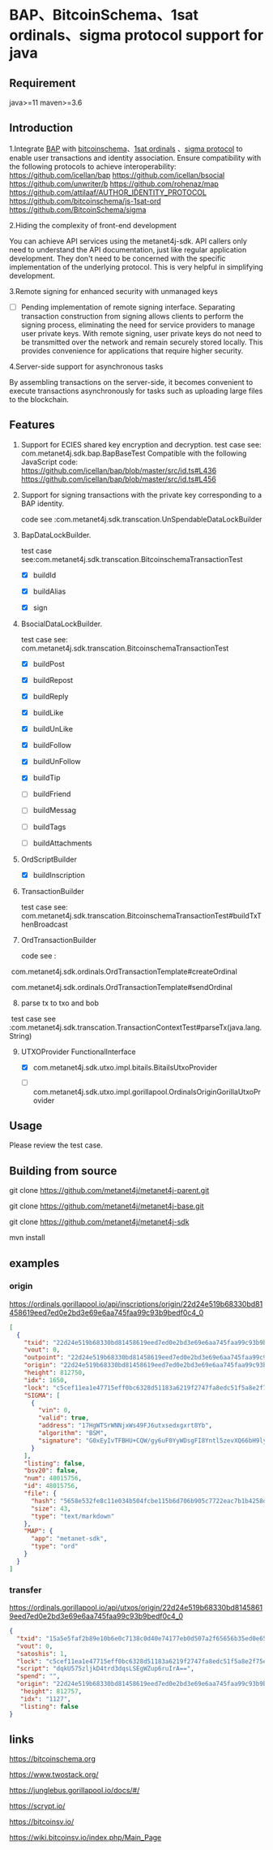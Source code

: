 # BAP、BitcoinSchema、1sat ordinals、sigma protocol support for java

## Requirement
java>=11
maven>=3.6

## Introduction

1.Integrate [BAP](https://github.com/icellan/bap)
with [bitcoinschema](https://bitcoinschema.org/#/)、[1sat ordinals](https://docs.1satordinals.com/libraries) 、[sigma protocol](https://docs.sigmaidentity.com/sigma-library)
to enable user transactions and identity association.
Ensure compatibility with the following protocols to achieve interoperability:
https://github.com/icellan/bap
https://github.com/icellan/bsocial
https://github.com/unwriter/b
https://github.com/rohenaz/map
https://github.com/attilaaf/AUTHOR_IDENTITY_PROTOCOL
https://github.com/bitcoinschema/js-1sat-ord
https://github.com/BitcoinSchema/sigma

2.Hiding the complexity of front-end development

You can achieve API services using the metanet4j-sdk. API callers only need to understand the API documentation, just
like regular application development. They don't need to be concerned with the specific implementation of the underlying
protocol. This is very helpful in simplifying development.

3.Remote signing for enhanced security with unmanaged keys

- [ ] Pending implementation of remote signing interface.
  Separating transaction construction from signing allows clients to perform the signing process, eliminating the need
  for service providers to manage user private keys. With remote signing, user private keys do not need to be
  transmitted over the network and remain securely stored locally. This provides convenience for applications that
  require higher security.

4.Server-side support for asynchronous tasks

By assembling transactions on the server-side, it becomes convenient to execute transactions asynchronously for tasks
such as uploading large files to the blockchain.

## Features

1. Support for ECIES shared key encryption and decryption.
   test case see: com.metanet4j.sdk.bap.BapBaseTest
   Compatible with the following JavaScript code:
   https://github.com/icellan/bap/blob/master/src/id.ts#L436
   https://github.com/icellan/bap/blob/master/src/id.ts#L456

2. Support for signing transactions with the private key corresponding to a BAP identity.

   code see :com.metanet4j.sdk.transcation.UnSpendableDataLockBuilder

3. BapDataLockBuilder.

   test case see:com.metanet4j.sdk.transcation.BitcoinschemaTransactionTest

    - [x] buildId

    - [x] buildAlias

    - [x] sign

4. BsocialDataLockBuilder.

   test case see: com.metanet4j.sdk.transcation.BitcoinschemaTransactionTest

    - [x] buildPost

    - [x] buildRepost

    - [x] buildReply

    - [x] buildLike

    - [x] buildUnLike

    - [x] buildFollow

    - [x] buildUnFollow

    - [x] buildTip
    - [ ] buildFriend
    - [ ] buildMessag
    - [ ] buildTags
    - [ ] buildAttachments

5. OrdScriptBuilder

    - [x] buildInscription

6. TransactionBuilder

   test case see: com.metanet4j.sdk.transcation.BitcoinschemaTransactionTest#buildTxThenBroadcast

7. OrdTransactionBuilder

   code see :

​ com.metanet4j.sdk.ordinals.OrdTransactionTemplate#createOrdinal

​ com.metanet4j.sdk.ordinals.OrdTransactionTemplate#sendOrdinal

8. parse tx to txo and bob

​ test case see :com.metanet4j.sdk.transcation.TransactionContextTest#parseTx(java.lang.String)

9. UTXOProvider FunctionalInterface

    - [x] com.metanet4j.sdk.utxo.impl.bitails.BitailsUtxoProvider

    - [ ] com.metanet4j.sdk.utxo.impl.gorillapool.OrdinalsOriginGorillaUtxoProvider

## Usage

Please review the test case.

## Building from source

git clone https://github.com/metanet4j/metanet4j-parent.git

git clone https://github.com/metanet4j/metanet4j-base.git

git clone https://github.com/metanet4j/metanet4j-sdk

mvn install

## examples

### origin

https://ordinals.gorillapool.io/api/inscriptions/origin/22d24e519b68330bd81458619eed7ed0e2bd3e69e6aa745faa99c93b9bedf0c4_0

```json
[
  {
    "txid": "22d24e519b68330bd81458619eed7ed0e2bd3e69e6aa745faa99c93b9bedf0c4",
    "vout": 0,
    "outpoint": "22d24e519b68330bd81458619eed7ed0e2bd3e69e6aa745faa99c93b9bedf0c4_0",
    "origin": "22d24e519b68330bd81458619eed7ed0e2bd3e69e6aa745faa99c93b9bedf0c4_0",
    "height": 812750,
    "idx": 1650,
    "lock": "c5cef11ea1e47715eff0bc6328d51183a6219f2747fa8edc51f5a8e2f75e0ec5",
    "SIGMA": [
      {
        "vin": 0,
        "valid": true,
        "address": "17HgWTSrWNNjxWs49FJ6utxsedxgxrt8Yb",
        "algorithm": "BSM",
        "signature": "G0xEyIvTFBHU+CQW/gy6uF0YyWDsgFI8Yntl5zevXQ66bH9ly2OqH88ZWaxPrc3XN8ick4nrmPUl2U4dXEOlNbo="
      }
    ],
    "listing": false,
    "bsv20": false,
    "num": 48015756,
    "id": 48015756,
    "file": {
      "hash": "5658e532fe8c11e034b504fcbe115b6d706b905c7722eac7b1b4258d0368f726",
      "size": 43,
      "type": "text/markdown"
    },
    "MAP": {
      "app": "metanet-sdk",
      "type": "ord"
    }
  }
]
```

### transfer

https://ordinals.gorillapool.io/api/utxos/origin/22d24e519b68330bd81458619eed7ed0e2bd3e69e6aa745faa99c93b9bedf0c4_0

```json
{
  "txid": "15a5e5faf2b89e10b6e0c7138c0d40e74177eb0d507a2f65656b35ed0e652b74",
  "vout": 0,
  "satoshis": 1,
  "lock": "c5cef11ea1e47715eff0bc6328d51183a6219f2747fa8edc51f5a8e2f75e0ec5",
  "script": "dqkU575zljkD4trd3dqsLSEgWZup6ruIrA==",
  "spend": "",
  "origin": "22d24e519b68330bd81458619eed7ed0e2bd3e69e6aa745faa99c93b9bedf0c4_0",
   "height": 812757,
   "idx": "1127",
   "listing": false
}
```

## links
https://bitcoinschema.org

https://www.twostack.org/

https://junglebus.gorillapool.io/docs/#/

https://scrypt.io/

https://bitcoinsv.io/

https://wiki.bitcoinsv.io/index.php/Main_Page


